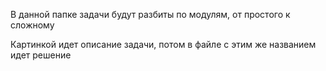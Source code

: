В данной папке задачи будут разбиты по модулям, от простого к сложному

Картинкой идет описание задачи, потом в файле с этим же названием идет решение

